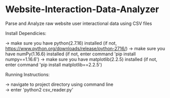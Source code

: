 # Website-Interaction-Data-Analyzer
Parse and Analyze raw website user interactional data using CSV files  



Install Dependicies:

-> make sure you have python(2.7.16) installed (if not,  https://www.python.org/downloads/release/python-2716/) 
-> make sure you have numPy(1.16.6) installed (if not, enter command 'pip install numpy==1.16.6') 
-> make sure you have matplotlib(2.2.5) installed (if not, enter command 'pip install matplotlib==2.2.5') 


Running Instructions:

-> navigate to project directory using command line \
-> enter 'python2 csv_reader.py' 
